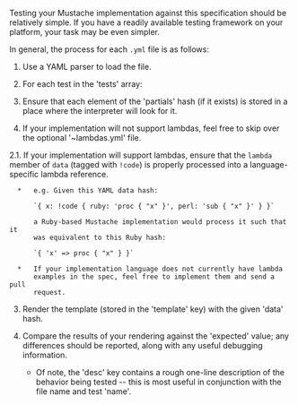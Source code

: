Testing your Mustache implementation against this specification should be
relatively simple.  If you have a readily available testing framework on your
platform, your task may be even simpler.

In general, the process for each `.yml` file is as follows:

1. Use a YAML parser to load the file.

2. For each test in the 'tests' array:

  1. Ensure that each element of the 'partials' hash (if it exists) is
     stored in a place where the interpreter will look for it.

  2. If your implementation will not support lambdas, feel free to skip over
     the optional '~lambdas.yml' file.

  2.1. If your implementation will support lambdas, ensure that the `lambda`
       member of `data` (tagged with `!code`) is properly processed into a
       language-specific lambda reference.

      *   e.g. Given this YAML data hash:

          `{ x: !code { ruby: 'proc { "x" }', perl: 'sub { "x" }' } }`

          a Ruby-based Mustache implementation would process it such that it
          was equivalent to this Ruby hash:

          `{ 'x' => proc { "x" } }`

      *   If your implementation language does not currently have lambda
          examples in the spec, feel free to implement them and send a pull
          request.

  3. Render the template (stored in the 'template' key) with the given 'data'
     hash.

  4. Compare the results of your rendering against the 'expected' value; any
     differences should be reported, along with any useful debugging
     information.

     *  Of note, the 'desc' key contains a rough one-line description of the
        behavior being tested -- this is most useful in conjunction with the
        file name and test 'name'.
